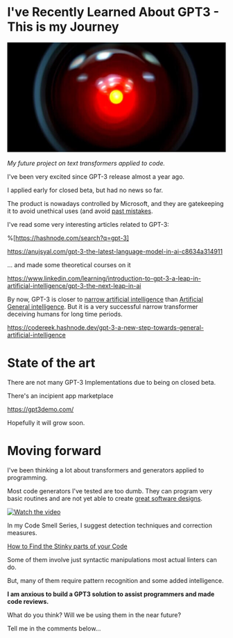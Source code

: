 # I've Recently Learned About GPT3 - This is my Journey

![I've Recently Learned About GPT3 - This is my Journey](I've%20Recently%20Learned%20About%20GPT3%20-%20This%20is%20my%20Journey.jpg)

*My future project on text transformers applied to code.*

I've been very excited since GPT-3 release almost a year ago.

I applied early for closed beta, but had no news so far.

The product is nowadays controlled by Microsoft, and they are gatekeeping it to avoid unethical uses (and avoid [past mistakes](https://en.wikipedia.org/wiki/Tay_(bot)).

I've read some very interesting articles related to GPT-3:

%[https://hashnode.com/search?q=gpt-3]

https://anujsyal.com/gpt-3-the-latest-language-model-in-ai-c8634a314911

... and made some theoretical courses on it 

https://www.linkedin.com/learning/introduction-to-gpt-3-a-leap-in-artificial-intelligence/gpt-3-the-next-leap-in-ai

By now, GPT-3 is closer to [narrow artificial intelligence](https://en.wikipedia.org/wiki/Weak_AI) than [Artificial General intelligence](https://en.wikipedia.org/wiki/Artificial_general_intelligence). But it is a very successful narrow transformer deceiving humans for long time periods.

https://codereek.hashnode.dev/gpt-3-a-new-step-towards-general-artificial-intelligence

# State of the art

There are not many GPT-3 Implementations due to being on closed beta. 

There's an incipient app marketplace

https://gpt3demo.com/

Hopefully it will grow soon.

# Moving forward

I've been thinking a lot about transformers and generators applied to programming.

Most code generators I've tested are too dumb. They can program very basic routines and are not yet able to create [great software designs](https://github.com/mcsee/Software-Design-Articles/tree/main/Articles/Theory/What%20is%20(wrong%20with)%20software/readme.md).

[![Watch the video](https://img.youtube.com/vi/fZSFNUT6iY8/sddefault.jpg)](https://youtu.be/fZSFNUT6iY8) 

In my Code Smell Series, I suggest detection techniques and correction measures. 

[How to Find the Stinky parts of your Code](https://github.com/mcsee/Software-Design-Articles/tree/main/Articles/Code%20Smells/How%20to%20Find%20the%20Stinky%20parts%20of%20your%20Code/readme.md)

Some of them involve just syntactic manipulations most actual linters can do.

But, many of them require pattern recognition and some added intelligence. 

**I am anxious to build a GPT3 solution to assist programmers and made code reviews.**

What do you think? Will we be using them in the near future?

Tell me in the comments below...